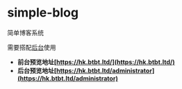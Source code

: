 # simple-blog

简单博客系统

需要搭配[后台](https://github.com/86ge/simple-blog-java)使用

* **前台预览地址[https://hk.btbt.ltd/](https://hk.btbt.ltd/)**
* **后台预览地址[https://hk.btbt.ltd/administrator](https://hk.btbt.ltd/administrator)**


